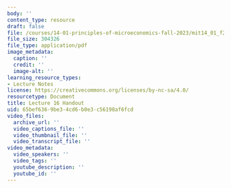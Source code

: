 ```yaml
---
body: ''
content_type: resource
draft: false
file: /courses/14-01-principles-of-microeconomics-fall-2023/mit14_01_f23_handout16.pdf
file_size: 304326
file_type: application/pdf
image_metadata:
  caption: ''
  credit: ''
  image-alt: ''
learning_resource_types:
- Lecture Notes
license: https://creativecommons.org/licenses/by-nc-sa/4.0/
resourcetype: Document
title: Lecture 16 Handout
uid: 65bef636-9be3-4cd6-b0e3-c56198af6fcd
video_files:
  archive_url: ''
  video_captions_file: ''
  video_thumbnail_file: ''
  video_transcript_file: ''
video_metadata:
  video_speakers: ''
  video_tags: ''
  youtube_description: ''
  youtube_id: ''
---
```

